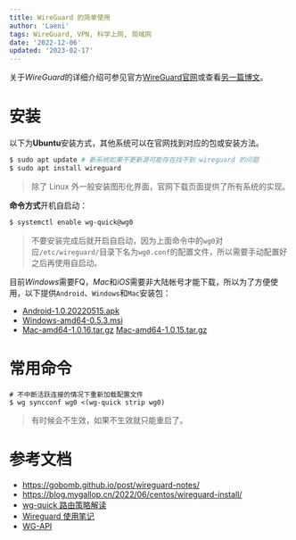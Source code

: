 ```yaml
---
title: WireGuard 的简单使用
author: 'Laeni'
tags: WireGuard, VPN, 科学上网, 局域网
date: '2022-12-06'
updated: '2023-02-17'
---
```


关于*WireGuard*的详细介绍可参见官方[WireGuard官网](https://www.wireguard.com/)或查看[另一篇博文](/share/20221208)。

# 安装

以下为**Ubuntu**安装方式，其他系统可以在官网找到对应的包或安装方法。

```sh
$ sudo apt update # 新系统如果不更新源可能存在找不到 wireguard 的问题
$ sudo apt install wireguard
```

> 除了 Linux 外一般安装图形化界面，官网下载页面提供了所有系统的实现。

**命令方式**开机自启动：

```sh
$ systemctl enable wg-quick@wg0
```

> 不要安装完成后就开启自启动，因为上面命令中的`wg0`对应`/etc/wireguard/`目录下名为`wg0.conf`的配置文件，所以需要手动配置好之后再使用自启动。

目前*Windows*需要FQ，*Mac*和*iOS*需要非大陆帐号才能下载，所以为了方便使用，以下提供`Android`、`Windows`和`Mac`安装包：

- [Android-1.0.20220515.apk](https://chengdu-1252266447.cos.ap-chengdu.myqcloud.com/share/package/wireguard/Android-1.0.20220515.apk)
- [Windows-amd64-0.5.3.msi](https://chengdu-1252266447.cos.ap-chengdu.myqcloud.com/share/package/wireguard/Windows-amd64-0.5.3.msi)
- [Mac-amd64-1.0.16.tar.gz](https://chengdu-1252266447.cos.ap-chengdu.myqcloud.com/share/package/wireguard/Mac-amd64-1.0.16.tar.gz) [Mac-amd64-1.0.15.tar.gz](https://chengdu-1252266447.cos.ap-chengdu.myqcloud.com/share/package/wireguard/Mac-amd64-1.0.15.tar.gz)

# 常用命令

```shell
# 不中断活跃连接的情况下重新加载配置文件
$ wg syncconf wg0 <(wg-quick strip wg0)
```

> 有时候会不生效，如果不生效就只能重启了。

# 参考文档

- https://gobomb.github.io/post/wireguard-notes/
- <https://blog.mygallop.cn/2022/06/centos/wireguard-install/>
- [wg-quick 路由策略解读](https://icloudnative.io/posts/linux-routing-of-wireguard/)
- [Wireguard 使用笔记](https://gobomb.github.io/post/wireguard-notes/)
- [WG-API](https://github.com/jamescun/wg-api)